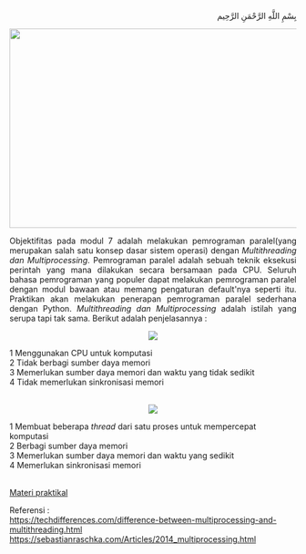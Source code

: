 <p align="right">
بِسْمِ اللَّهِ الرَّحْمَنِ الرَّحِيم 
</p>
<p align=center>
<img src="https://sebastianraschka.com/images/blog/2014/multiprocessing_intro/multiprocessing_scheme.png" width=550 height=350>
</p>
<p align=justify>Objektifitas pada modul 7 adalah melakukan pemrograman paralel(yang merupakan salah satu konsep dasar sistem operasi) dengan <i>Multithreading dan Multiprocessing</i>. Pemrograman paralel adalah sebuah teknik eksekusi perintah yang mana dilakukan secara bersamaan pada CPU. Seluruh bahasa pemrograman yang populer dapat melakukan pemrograman paralel dengan modul bawaan atau memang pengaturan default'nya seperti itu. Praktikan akan melakukan penerapan pemrograman paralel sederhana dengan Python. <i>Multithreading dan Multiprocessing</i> adalah istilah yang serupa tapi tak sama. Berikut adalah penjelasannya :</p>
  
<p align=center>
<img src="https://techdifferences.com/wp-content/uploads/2017/01/multiprocessing.jpg">
</p>
1 Menggunakan CPU untuk komputasi<br>
2 Tidak berbagi sumber daya memori<br>
3 Memerlukan sumber daya memori dan waktu yang tidak sedikit<br>
4 Tidak memerlukan sinkronisasi memori<br><br>

<p align=center>
<img src="https://techdifferences.com/wp-content/uploads/2017/01/Multithreading.jpg">
</p>
1 Membuat beberapa <i>thread</i> dari satu proses untuk mempercepat komputasi<br>
2 Berbagi sumber daya memori<br>
3 Memerlukan sumber daya memori dan waktu yang sedikit<br>
4 Memerlukan sinkronisasi memori<br><br>

<a href="github.com/Rakhid16/OArKom/">Materi praktikal</a><br>

Referensi :<br>
https://techdifferences.com/difference-between-multiprocessing-and-multithreading.html<br>
https://sebastianraschka.com/Articles/2014_multiprocessing.html
